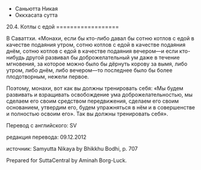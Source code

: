 









* Саньютта Никая
* Оккхасата сутта


20\.4\. Котлы с едой
\=\=\=\=\=\=\=\=\=\=\=\=\=\=\=\=\=\=



В Саваттхи\. «Монахи, если бы кто\-либо давал бы сотню котлов с едой в качестве подаяния утром, сотню котлов с едой в качестве подаяния днём, сотню котлов с едой в качестве подаяния вечером—и если кто\-нибудь другой развивал бы доброжелательный ум даже в течение мгновения, за которое можно было бы дёрнуть корову за вымя, либо утром, либо днём, либо вечером—то последнее было бы более плодотворным, нежели первое\.


Поэтому, монахи, вот как вы должны тренировать себя: «Мы будем развивать и взращивать освобождение ума доброжелательностью, мы сделаем его своим средством передвижения, сделаем его своим основанием, утвердим его, будем упражняться в нём и в совершенстве и полностью освоим его»\. Так вы должны тренировать себя»\.



Перевод с английского: SV


редакция перевода: 09\.12\.2012


источник: Samyutta Nikaya by Bhikkhu Bodhi, p\. 707


Prepared for SuttaCentral by Aminah Borg\-Luck\.






